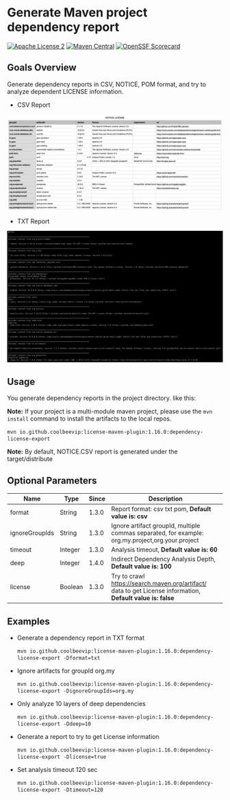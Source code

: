 # Generate Maven project dependency report
[![Apache License 2](https://img.shields.io/badge/license-ASF2-blue.svg)](https://www.apache.org/licenses/LICENSE-2.0.txt)
[![Maven Central](https://maven-badges.herokuapp.com/maven-central/io.github.coolbeevip/license-maven-plugin/badge.svg)](https://maven-badges.herokuapp.com/maven-central/io.github.coolbeevip/license-maven-plugin/)
[![OpenSSF Scorecard](https://api.securityscorecards.dev/projects/github.com/coolbeevip/license-maven-plugin/badge)](https://api.securityscorecards.dev/projects/github.com/coolbeevip/license-maven-plugin)

## Goals Overview

Generate dependency reports in CSV, NOTICE, POM format, and try to analyze dependent LICENSE information.

* CSV Report

![](images/img-csv.png)

* TXT Report

![](images/img-txt.png)

## Usage

You generate dependency reports in the project directory. like this:

**Note:** If your project is a multi-module maven project, please use the `mvn install` command to install the artifacts to the local repos.

```shell
mvn io.github.coolbeevip:license-maven-plugin:1.16.0:dependency-license-export
```

**Note:** By default, NOTICE.CSV report is generated under the target/distribute

## Optional Parameters

| Name           | Type    | Since | Description                                                                                                  |
|----------------|---------|-------|--------------------------------------------------------------------------------------------------------------|
| format         | String  | 1.3.0 | Report format: csv txt pom, **Default value is: csv**                                                        |
| ignoreGroupIds | String  | 1.3.0 | Ignore artifact groupId, multiple commas separated, for example: org.my.project,org.your.project             |
| timeout        | Integer | 1.3.0 | Analysis timeout, **Default value is: 60**                                                                   |
| deep           | Integer | 1.4.0 | Indirect Dependency Analysis Depth, **Default value is: 100**                                                |
| license        | Boolean | 1.3.0 | Try to crawl https://search.maven.org/artifact/ data to get License information, **Default value is: false** |

## Examples

* Generate a dependency report in TXT format
  ```shell
  mvn io.github.coolbeevip:license-maven-plugin:1.16.0:dependency-license-export -Dformat=txt
  ```
* Ignore artifacts for groupId org.my 
  ```shell
  mvn io.github.coolbeevip:license-maven-plugin:1.16.0:dependency-license-export -DignoreGroupIds=org.my
  ```
* Only analyze 10 layers of deep dependencies
  ```shell
  mvn io.github.coolbeevip:license-maven-plugin:1.16.0:dependency-license-export -Ddeep=10
  ```
* Generate a report to try to get License information 
  ```shell 
  mvn io.github.coolbeevip:license-maven-plugin:1.16.0:dependency-license-export -Dlicense=true
  ```
* Set analysis timeout 120 sec
  ```shell
  mvn io.github.coolbeevip:license-maven-plugin:1.16.0:dependency-license-export -Dtimeout=120
  ```

